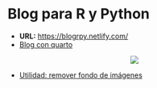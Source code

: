 # Blog para R y Python

- **URL:** https://blogrpy.netlify.com/
- [Blog con quarto](https://quarto.org/docs/websites/website-blog.html#publishing)

<center>
<img src = "https://raw.githubusercontent.com/rweekly/image/master/2022/W31/quarto.png"/>
</center>

- [Utilidad: remover fondo de imágenes](https://www.remove.bg/es/upload)
